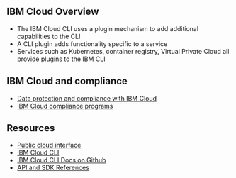 ## IBM Cloud Overview

- The IBM Cloud CLI uses a plugin mechanism to add additional capabilities to the CLI
- A CLI plugin adds functionality specific to a service
- Services such as Kubernetes, container registry, Virtual Private Cloud all provide plugins to the IBM CLI

## IBM Cloud and compliance

- [Data protection and compliance with IBM Cloud](https://www.youtube.com/watch?v=AT6hhvanus8)
- [IBM Cloud compliance programs](http://ibm.biz/cloud-compliance-programs)

## Resources
- [Public cloud interface](https://cloud.ibm.com/)
- [IBM Cloud CLI](https://cloud.ibm.com/docs?tab=develop) 
- [IBM Cloud CLI Docs on Github](https://github.com/ibm-cloud-docs/cli)
- [API and SDK References](https://cloud.ibm.com/docs?tab=api-docs)
